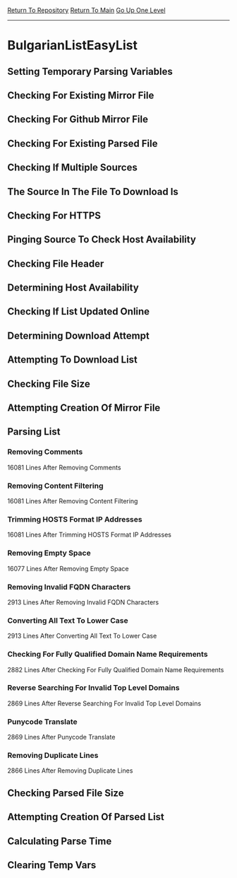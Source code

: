 [Return To Repository](https://github.com/bast69/piholeparser/)
[Return To Main](https://github.com/bast69/piholeparser/blob/master/RecentRunLogs/Mainlog.md)
[Go Up One Level](https://github.com/bast69/piholeparser/blob/master/RecentRunLogs/TopLevelScripts/30-Processing-External-Blacklists.md)
____________________________________
# BulgarianListEasyList
## Setting Temporary Parsing Variables
## Checking For Existing Mirror File
## Checking For Github Mirror File
## Checking For Existing Parsed File
## Checking If Multiple Sources
## The Source In The File To Download Is
## Checking For HTTPS
## Pinging Source To Check Host Availability
## Checking File Header
## Determining Host Availability
## Checking If List Updated Online
## Determining Download Attempt
## Attempting To Download List
## Checking File Size
## Attempting Creation Of Mirror File
## Parsing List
### Removing Comments
16081 Lines After Removing Comments
### Removing Content Filtering
16081 Lines After Removing Content Filtering
### Trimming HOSTS Format IP Addresses
16081 Lines After Trimming HOSTS Format IP Addresses
### Removing Empty Space
16077 Lines After Removing Empty Space
### Removing Invalid FQDN Characters
2913 Lines After Removing Invalid FQDN Characters
### Converting All Text To Lower Case
2913 Lines After Converting All Text To Lower Case
### Checking For Fully Qualified Domain Name Requirements
2882 Lines After Checking For Fully Qualified Domain Name Requirements
### Reverse Searching For Invalid Top Level Domains
2869 Lines After Reverse Searching For Invalid Top Level Domains
### Punycode Translate
2869 Lines After Punycode Translate
### Removing Duplicate Lines
2866 Lines After Removing Duplicate Lines
## Checking Parsed File Size
## Attempting Creation Of Parsed List
## Calculating Parse Time
## Clearing Temp Vars
